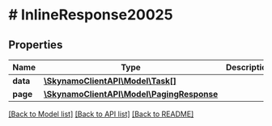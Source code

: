 # # InlineResponse20025

## Properties

Name | Type | Description | Notes
------------ | ------------- | ------------- | -------------
**data** | [**\SkynamoClientAPI\Model\Task[]**](Task.md) |  | [optional]
**page** | [**\SkynamoClientAPI\Model\PagingResponse**](PagingResponse.md) |  | [optional]

[[Back to Model list]](../../README.md#models) [[Back to API list]](../../README.md#endpoints) [[Back to README]](../../README.md)
